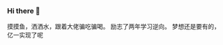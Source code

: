 ### Hi there 👋
摸摸鱼，洒洒水，跟着大佬骗吃骗喝。
励志了两年学习逆向。
梦想还是要有的，亿一实现了呢
<!--
**ZiYuMis/ZiYuMis** is a ✨ _special_ ✨ repository because its `README.md` (this file) appears on your GitHub profile.

Here are some ideas to get you started:

- 🔭 I’m currently working on ...
- 🌱 I’m currently learning ...
- 👯 I’m looking to collaborate on ...
- 🤔 I’m looking for help with ...
- 💬 Ask me about ...
- 📫 How to reach me: ...
- 😄 Pronouns: ...
- ⚡ Fun fact: ...
-->
